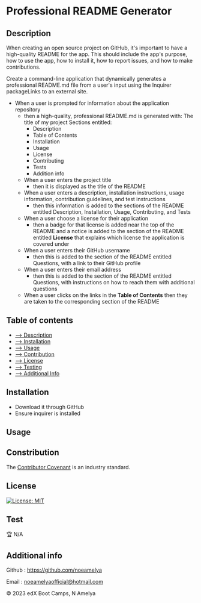 # Professional README Generator

## Description

When creating an open source project on GitHub, it's important to have a high-quality README for the app. This should include the app's purpose, how to use the app, how to install it, how to report issues, and how to make contributions. 

Create a command-line application that dynamically generates a professional README.md file from a user's input using the Inquirer packageLinks to an external site. 


  * When a user is prompted for information about the application repository 
    - then a high-quality, professional README.md is generated with: The title of my project 
      Sections entitled:
      * Description 
      * Table of Contents 
      * Installation 
      * Usage 
      * License 
      * Contributing 
      * Tests 
      * Addition info
    * When a user enters the project title
      - then it is displayed as the title of the README
    * When a user enters a description, installation instructions, usage information, contribution guidelines, and test instructions 
      - then this information is added to the sections of the README entitled Description, Installation, Usage, Contributing, and Tests
    * When a user choose a license for their application
      - then a badge for that license is added near the top of the README and a notice is added to the section of the README entitled **License** that explains which license the application is covered under
    * When a user enters their GitHub username 
      - then this is added to the section of the README entitled Questions, with a link to their GitHub profile
    * When a user enters their email address 
      - then this is added to the section of the README entitled Questions, with instructions on how to reach them with additional questions
    * When a user clicks on the links in the **Table of Contents** then they are taken to the corresponding section of the README

## Table of contents

- [--> Description](#description)
- [--> Installation](#installation)
- [--> Usage](#usage)
- [--> Contribution](#constribution)
- [--> License](#license)
- [--> Testing](#test)
- [--> Additional Info](#additional-info)


## Installation

* Download it through GitHub
* Ensure inquirer is installed 

## Usage



## Constribution

 The [Contributor Covenant](https://www.contributor-covenant.org/) is an industry standard.

## License

[![License: MIT](https://img.shields.io/badge/License-MIT-yellow.svg)](https://opensource.org/licenses/MIT)

## Test 
🏆 
N/A

## Additional info

Github : https://github.com/noeamelya

Email : noeamelyaofficial@hotmail.com

© 2023 edX Boot Camps, N Amelya